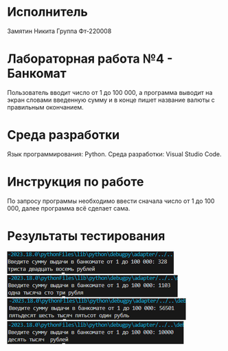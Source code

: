 # Исполнитель
Замятин Никита
Группа Фт-220008
# Лабораторная работа №4 - Банкомат
Пользователь вводит число от 1 до 100 000, а программа выводит на экран словами введенную сумму и в конце пишет название валюты с правильным окончанием.
# Среда разработки
Язык программирования: Python.
Среда разработки: Visual Studio Code.
# Инструкция по работе
По запросу программы необходимо ввести сначала число от 1 до 100 000, далее программа всё сделает сама.
# Результаты тестирования
![Тест 1](https://github.com/NikitaZamiatin/lab4/blob/main/scr4-1.png)
![Тест 2](https://github.com/NikitaZamiatin/lab4/blob/main/scr4-2.png)
![Тест 3](https://github.com/NikitaZamiatin/lab4/blob/main/scr4-3.png)
![Тест 4](https://github.com/NikitaZamiatin/lab4/blob/main/scr4-4.png)